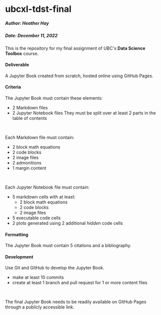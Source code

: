 # ubcxl-tdst-final
##### Author: Heather Hay
##### Date: December 11, 2022
This is the repository for my final assignment of UBC's **Data Science Toolbox** course. <br>

#### Deliverable
A Jupyter Book created from scratch, hosted online using GitHub Pages.

#### Criteria
The Jupyter Book must contain these elements:
<br>
- 2 Markdown files
- 2 Jupyter Notebook files
They must be split over at least 2 parts in the table of contents
<br>

Each Markdown file must contain:
- 2 block math equations
- 2 code blocks
- 2 image files
- 2 admonitions
- 1 margin content
<br>    

Each Jupyter Notebook file must contain:<br>

- 5 markdown cells with at least:
    - 2 block math equations
    - 2 code blocks
    - 2 image files
- 5 executable code cells
- 2 plots generated using 2 additional *hidden* code cells

#### Formatting
The Jupyter Book must contain 5 citations and a bibliography.

#### Development
Use Git and GitHub to develop the Jupyter Book.
- make at least 10 commits
- create at least 1 branch and pull request for 1 or more content files
<br>

The final Jupyter Book needs to be readily available on GitHub Pages through a publicly accessible link.
